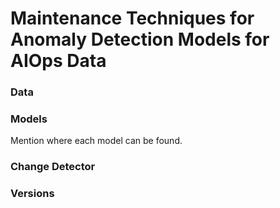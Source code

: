 # Maintenance Techniques for Anomaly Detection Models for AIOps Data

### Data

### Models
Mention where each model can be found.

### Change Detector

### Versions
